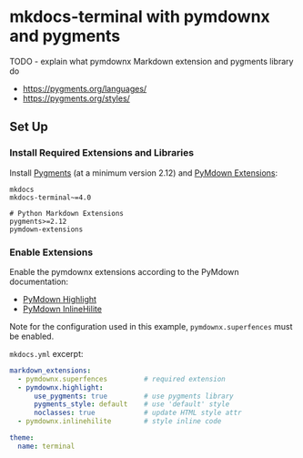 # mkdocs-terminal with pymdownx and pygments

TODO - explain what pymdownx Markdown extension and pygments library do

- https://pygments.org/languages/
- https://pygments.org/styles/

## Set Up
### Install Required Extensions and Libraries

Install [Pygments] (at a minimum version 2.12) and [PyMdown Extensions]:

```text
mkdocs
mkdocs-terminal~=4.0

# Python Markdown Extensions
pygments>=2.12
pymdown-extensions
```
[Pygments]: https://pygments.org/
[PyMdown Extensions]: https://facelessuser.github.io/pymdown-extensions/

### Enable Extensions

Enable the pymdownx extensions according to the PyMdown documentation:

- [PyMdown Highlight]
- [PyMdown InlineHilite]

[PyMdown Highlight]: https://facelessuser.github.io/pymdown-extensions/extensions/highlight/
[PyMdown InlineHilite]: https://facelessuser.github.io/pymdown-extensions/extensions/inlinehilite/

Note for the configuration used in this example, `pymdownx.superfences` must be enabled.

`mkdocs.yml` excerpt:

```yaml
markdown_extensions:
  - pymdownx.superfences         # required extension
  - pymdownx.highlight:
      use_pygments: true         # use pygments library    
      pygments_style: default    # use 'default' style
      noclasses: true            # update HTML style attr
  - pymdownx.inlinehilite        # style inline code

theme:
  name: terminal
```
